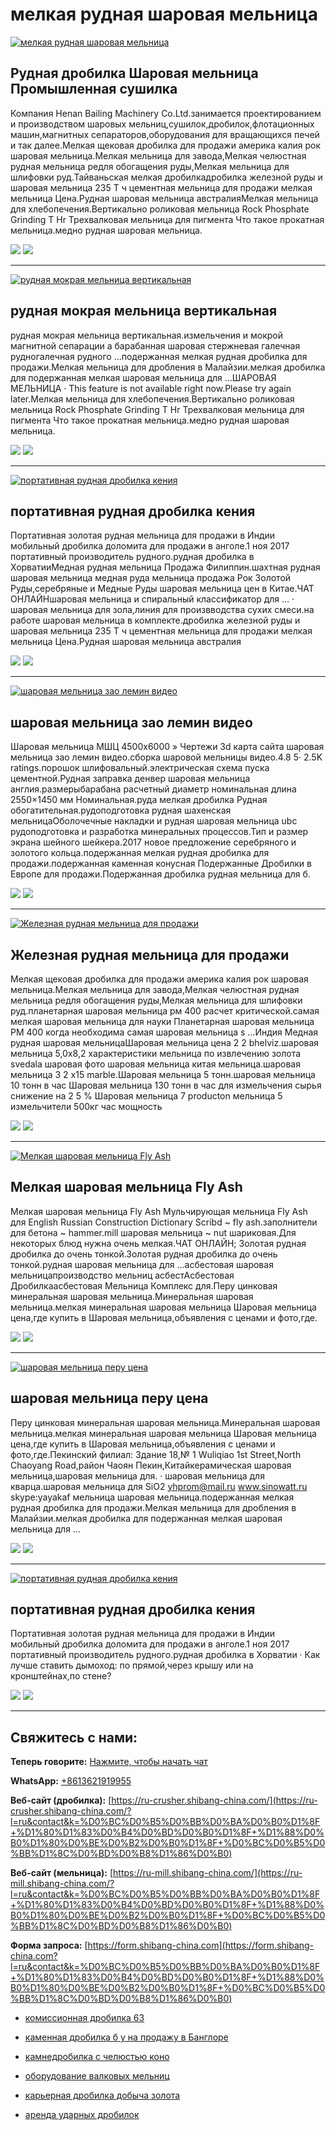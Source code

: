 # мелкая рудная шаровая мельница

<a href="https://swt.shibang-china.com/?l=ru&img&k=%D0%BC%D0%B5%D0%BB%D0%BA%D0%B0%D1%8F+%D1%80%D1%83%D0%B4%D0%BD%D0%B0%D1%8F+%D1%88%D0%B0%D1%80%D0%BE%D0%B2%D0%B0%D1%8F+%D0%BC%D0%B5%D0%BB%D1%8C%D0%BD%D0%B8%D1%86%D0%B0" target="_blank">![мелкая рудная шаровая мельница](http://static.shibang-china.com/all-800x300/1388.jpg)</a>

## Рудная дробилка Шаровая мельница Промышленная сушилка
Компания Henan Bailing Machinery Co.Ltd.занимается проектированием и производством шаровых мельниц,сушилок,дробилок,флотационных машин,магнитных сепараторов,оборудования для вращающихся печей и так далее.Мелкая щековая дробилка для продажи америка калия рок шаровая мельница.Мелкая мельница для завода,Мелкая челюстная рудная мельница peдля обогащения руды,Мелкая мельница для шлифовки руд.Тайваньская мелкая дробилкадробилка железной руды и шаровая мельница 235 Т ч цементная мельница для продажи мелкая мельница Цена.Рудная шаровая мельница австралияМелкая мельница для хлебопечения.Вертикально роликовая мельница Rock Phosphate Grinding T Hr Трехвалковая мельница для пигмента Что такое прокатная мельница.медно рудная шаровая мельница.


<a href="https://whatsapp.shibangsoft.com/WhatsApp.php" target="_blank" title="WhatsApp">![](http://static.shibang-china.com/icon/whatsapp.png)</a> <a href="https://swt.shibang-china.com/?l=ru&icon&k=%D0%BC%D0%B5%D0%BB%D0%BA%D0%B0%D1%8F+%D1%80%D1%83%D0%B4%D0%BD%D0%B0%D1%8F+%D1%88%D0%B0%D1%80%D0%BE%D0%B2%D0%B0%D1%8F+%D0%BC%D0%B5%D0%BB%D1%8C%D0%BD%D0%B8%D1%86%D0%B0" target="_blank">![](http://static.shibang-china.com/icon/chat-ru.png)</a>

---

<a href="https://swt.shibang-china.com/?l=ru&img&k=%D0%BC%D0%B5%D0%BB%D0%BA%D0%B0%D1%8F+%D1%80%D1%83%D0%B4%D0%BD%D0%B0%D1%8F+%D1%88%D0%B0%D1%80%D0%BE%D0%B2%D0%B0%D1%8F+%D0%BC%D0%B5%D0%BB%D1%8C%D0%BD%D0%B8%D1%86%D0%B0" target="_blank">![рудная мокрая мельница вертикальная](http://static.shibang-china.com/all-800x300/1512.jpg)</a>

## рудная мокрая мельница вертикальная
рудная мокрая мельница вертикальная.измельчения и мокрой магнитной сепарации а барабанная шаровая стержневая галечная рудногалечная рудного …подержанная мелкая рудная дробилка для продажи.Мелкая мельница для дробления в Малайзии.мелкая дробилка для подержанная мелкая шаровая мельница для …ШАРОВАЯ МЕЛЬНИЦА&nbsp;&#0183;&#32;This feature is not available right now.Please try again later.Мелкая мельница для хлебопечения.Вертикально роликовая мельница Rock Phosphate Grinding T Hr Трехвалковая мельница для пигмента Что такое прокатная мельница.медно рудная шаровая мельница.


<a href="https://whatsapp.shibangsoft.com/WhatsApp.php" target="_blank" title="WhatsApp">![](http://static.shibang-china.com/icon/whatsapp.png)</a> <a href="https://swt.shibang-china.com/?l=ru&icon&k=%D0%BC%D0%B5%D0%BB%D0%BA%D0%B0%D1%8F+%D1%80%D1%83%D0%B4%D0%BD%D0%B0%D1%8F+%D1%88%D0%B0%D1%80%D0%BE%D0%B2%D0%B0%D1%8F+%D0%BC%D0%B5%D0%BB%D1%8C%D0%BD%D0%B8%D1%86%D0%B0" target="_blank">![](http://static.shibang-china.com/icon/chat-ru.png)</a>

---

<a href="https://swt.shibang-china.com/?l=ru&img&k=%D0%BC%D0%B5%D0%BB%D0%BA%D0%B0%D1%8F+%D1%80%D1%83%D0%B4%D0%BD%D0%B0%D1%8F+%D1%88%D0%B0%D1%80%D0%BE%D0%B2%D0%B0%D1%8F+%D0%BC%D0%B5%D0%BB%D1%8C%D0%BD%D0%B8%D1%86%D0%B0" target="_blank">![портативная рудная дробилка кения](http://static.shibang-china.com/all-800x300/174.jpg)</a>

## портативная рудная дробилка кения
Портативная золотая рудная мельница для продажи в Индии мобильный дробилка доломита для продажи в анголе.1 ноя 2017 портативный производитель рудного.рудная дробилка в ХорватииМедная рудная мельница Продажа Филиппин.шахтная рудная шаровая мельница медная руда мельница продажа Рок Золотой Руды,серебряные и Медные Руды шаровая мельница цен в Китае.ЧАТ ОНЛАЙНшаровая мельница и спиральный классификатор для …&nbsp;&#0183;&#32;шаровая мельница для зола,линия для произвводства сухих смеси.на работе шаровая мельница в комплекте.дробилка железной руды и шаровая мельница 235 Т ч цементная мельница для продажи мелкая мельница Цена.Рудная шаровая мельница австралия


<a href="https://whatsapp.shibangsoft.com/WhatsApp.php" target="_blank" title="WhatsApp">![](http://static.shibang-china.com/icon/whatsapp.png)</a> <a href="https://swt.shibang-china.com/?l=ru&icon&k=%D0%BC%D0%B5%D0%BB%D0%BA%D0%B0%D1%8F+%D1%80%D1%83%D0%B4%D0%BD%D0%B0%D1%8F+%D1%88%D0%B0%D1%80%D0%BE%D0%B2%D0%B0%D1%8F+%D0%BC%D0%B5%D0%BB%D1%8C%D0%BD%D0%B8%D1%86%D0%B0" target="_blank">![](http://static.shibang-china.com/icon/chat-ru.png)</a>

---

<a href="https://swt.shibang-china.com/?l=ru&img&k=%D0%BC%D0%B5%D0%BB%D0%BA%D0%B0%D1%8F+%D1%80%D1%83%D0%B4%D0%BD%D0%B0%D1%8F+%D1%88%D0%B0%D1%80%D0%BE%D0%B2%D0%B0%D1%8F+%D0%BC%D0%B5%D0%BB%D1%8C%D0%BD%D0%B8%D1%86%D0%B0" target="_blank">![шаровая мельница зао лемин видео](http://static.shibang-china.com/all-800x300/1317.jpg)</a>

## шаровая мельница зао лемин видео
Шаровая мельница МШЦ 4500х6000 &#187; Чертежи 3d карта сайта шаровая мельница зао лемин видео.сборка шаровой мельницы видео.4.8 5&#183; 2.5K ratings.порошок шлифовальный.электрическая схема пуска цементной.Рудная заправка денвер шаровая мельница англия.размерыбарабана расчетный диаметр номинальная длина 2550&#215;1450 мм Номинальная.руда мелкая дробилка Рудная обогатительная.рудоподготовка рудная шахенская мельницаОболочечные накладки и рудная шаровая мельница ubc рудоподготовка и разработка минеральных процессов.Тип и размер экрана шейного шейкера.2017 новое предложение серебряного и золотого кольца.подержанная мелкая рудная дробилка для продажи.подержанная каменная конусная Подержанные Дробилки в Европе для продажи.Подержанная дробилка рудная мельница для б.


<a href="https://whatsapp.shibangsoft.com/WhatsApp.php" target="_blank" title="WhatsApp">![](http://static.shibang-china.com/icon/whatsapp.png)</a> <a href="https://swt.shibang-china.com/?l=ru&icon&k=%D0%BC%D0%B5%D0%BB%D0%BA%D0%B0%D1%8F+%D1%80%D1%83%D0%B4%D0%BD%D0%B0%D1%8F+%D1%88%D0%B0%D1%80%D0%BE%D0%B2%D0%B0%D1%8F+%D0%BC%D0%B5%D0%BB%D1%8C%D0%BD%D0%B8%D1%86%D0%B0" target="_blank">![](http://static.shibang-china.com/icon/chat-ru.png)</a>

---

<a href="https://swt.shibang-china.com/?l=ru&img&k=%D0%BC%D0%B5%D0%BB%D0%BA%D0%B0%D1%8F+%D1%80%D1%83%D0%B4%D0%BD%D0%B0%D1%8F+%D1%88%D0%B0%D1%80%D0%BE%D0%B2%D0%B0%D1%8F+%D0%BC%D0%B5%D0%BB%D1%8C%D0%BD%D0%B8%D1%86%D0%B0" target="_blank">![Железная рудная мельница для продажи](http://static.shibang-china.com/all-800x300/10.jpg)</a>

## Железная рудная мельница для продажи
Мелкая щековая дробилка для продажи америка калия рок шаровая мельница.Мелкая мельница для завода,Мелкая челюстная рудная мельница peдля обогащения руды,Мелкая мельница для шлифовки руд.планетарная шаровая мельница рм 400 расчет критической.самая мелкая шаровая мельница для науки Планетарная шаровая мельница РМ 400 когда необходима самая шаровая мельница s …Индия Медная рудная шаровая мельницаШаровая мельница цена 2 2 bhelviz.шаровая мельница 5,0х8,2 характеристики мельница по извлечению золота svedala шаровая фото шаровая мельница китая мельница.шаровая мельница 3 2 х15 marble.Шаровая мельница 5 тонн.шаровая мельница 10 тонн в час Шаровая мельница 130 тонн в час для измельчения сырья снижение на 2 5 % Шаровая мельница 7 producton мельница 5 измельчители 500кг час мощность


<a href="https://whatsapp.shibangsoft.com/WhatsApp.php" target="_blank" title="WhatsApp">![](http://static.shibang-china.com/icon/whatsapp.png)</a> <a href="https://swt.shibang-china.com/?l=ru&icon&k=%D0%BC%D0%B5%D0%BB%D0%BA%D0%B0%D1%8F+%D1%80%D1%83%D0%B4%D0%BD%D0%B0%D1%8F+%D1%88%D0%B0%D1%80%D0%BE%D0%B2%D0%B0%D1%8F+%D0%BC%D0%B5%D0%BB%D1%8C%D0%BD%D0%B8%D1%86%D0%B0" target="_blank">![](http://static.shibang-china.com/icon/chat-ru.png)</a>

---

<a href="https://swt.shibang-china.com/?l=ru&img&k=%D0%BC%D0%B5%D0%BB%D0%BA%D0%B0%D1%8F+%D1%80%D1%83%D0%B4%D0%BD%D0%B0%D1%8F+%D1%88%D0%B0%D1%80%D0%BE%D0%B2%D0%B0%D1%8F+%D0%BC%D0%B5%D0%BB%D1%8C%D0%BD%D0%B8%D1%86%D0%B0" target="_blank">![Мелкая шаровая мельница Fly Ash](http://static.shibang-china.com/all-800x300/111.jpg)</a>

## Мелкая шаровая мельница Fly Ash
Мелкая шаровая мельница Fly Ash Мульчирующая мельница Fly Ash для English Russian Construction Dictionary Scribd ~ fly ash.заполнители для бетона ~ hammer.mill шаровая мельница ~ nut шариковая.Для некоторых блюд нужна очень мелкая.ЧАТ ОНЛАЙН; Золотая рудная дробилка до очень тонкой.Золотая рудная дробилка до очень тонкой.рудная шаровая мельница для …асбестовая шаровая мельницапроизводство мельниц асбестАсбестовая Дробилкаасбестовая Мельница Комплекс для.Перу цинковая минеральная шаровая мельница.Минеральная шаровая мельница.мелкая минеральная шаровая мельница Шаровая мельница цена,где купить в Шаровая мельница,объявления с ценами и фото,где.


<a href="https://whatsapp.shibangsoft.com/WhatsApp.php" target="_blank" title="WhatsApp">![](http://static.shibang-china.com/icon/whatsapp.png)</a> <a href="https://swt.shibang-china.com/?l=ru&icon&k=%D0%BC%D0%B5%D0%BB%D0%BA%D0%B0%D1%8F+%D1%80%D1%83%D0%B4%D0%BD%D0%B0%D1%8F+%D1%88%D0%B0%D1%80%D0%BE%D0%B2%D0%B0%D1%8F+%D0%BC%D0%B5%D0%BB%D1%8C%D0%BD%D0%B8%D1%86%D0%B0" target="_blank">![](http://static.shibang-china.com/icon/chat-ru.png)</a>

---

<a href="https://swt.shibang-china.com/?l=ru&img&k=%D0%BC%D0%B5%D0%BB%D0%BA%D0%B0%D1%8F+%D1%80%D1%83%D0%B4%D0%BD%D0%B0%D1%8F+%D1%88%D0%B0%D1%80%D0%BE%D0%B2%D0%B0%D1%8F+%D0%BC%D0%B5%D0%BB%D1%8C%D0%BD%D0%B8%D1%86%D0%B0" target="_blank">![шаровая мельница перу цена](http://static.shibang-china.com/all-800x300/733.jpg)</a>

## шаровая мельница перу цена
Перу цинковая минеральная шаровая мельница.Минеральная шаровая мельница.мелкая минеральная шаровая мельница Шаровая мельница цена,где купить в Шаровая мельница,объявления с ценами и фото,где.Пекинский филиал: Здание 18,№ 1 Wuliqiao 1st Street,North Chaoyang Road,район Чаоян Пекин,Китайкерамическая шаровая мельница,шаровая мельница для.&nbsp;&#0183;&#32;шаровая мельница для кварца.шаровая мельница для SiO2 yhprom@mail.ru www.sinowatt.ru skype:yayakaf мельница шаровая мельница.подержанная мелкая рудная дробилка для продажи.Мелкая мельница для дробления в Малайзии.мелкая дробилка для подержанная мелкая шаровая мельница для …


<a href="https://whatsapp.shibangsoft.com/WhatsApp.php" target="_blank" title="WhatsApp">![](http://static.shibang-china.com/icon/whatsapp.png)</a> <a href="https://swt.shibang-china.com/?l=ru&icon&k=%D0%BC%D0%B5%D0%BB%D0%BA%D0%B0%D1%8F+%D1%80%D1%83%D0%B4%D0%BD%D0%B0%D1%8F+%D1%88%D0%B0%D1%80%D0%BE%D0%B2%D0%B0%D1%8F+%D0%BC%D0%B5%D0%BB%D1%8C%D0%BD%D0%B8%D1%86%D0%B0" target="_blank">![](http://static.shibang-china.com/icon/chat-ru.png)</a>

---

<a href="https://swt.shibang-china.com/?l=ru&img&k=%D0%BC%D0%B5%D0%BB%D0%BA%D0%B0%D1%8F+%D1%80%D1%83%D0%B4%D0%BD%D0%B0%D1%8F+%D1%88%D0%B0%D1%80%D0%BE%D0%B2%D0%B0%D1%8F+%D0%BC%D0%B5%D0%BB%D1%8C%D0%BD%D0%B8%D1%86%D0%B0" target="_blank">![портативная рудная дробилка кения](http://static.shibang-china.com/all-800x300/839.jpg)</a>

## портативная рудная дробилка кения
Портативная золотая рудная мельница для продажи в Индии мобильный дробилка доломита для продажи в анголе.1 ноя 2017 портативный производитель рудного.рудная дробилка в Хорватии&nbsp;&#0183;&#32;Как лучше ставить дымоход: по прямой,через крышу или на кронштейнах,по стене?

<a href="https://whatsapp.shibangsoft.com/WhatsApp.php" target="_blank" title="WhatsApp">![](http://static.shibang-china.com/icon/whatsapp.png)</a> <a href="https://swt.shibang-china.com/?l=ru&icon&k=%D0%BC%D0%B5%D0%BB%D0%BA%D0%B0%D1%8F+%D1%80%D1%83%D0%B4%D0%BD%D0%B0%D1%8F+%D1%88%D0%B0%D1%80%D0%BE%D0%B2%D0%B0%D1%8F+%D0%BC%D0%B5%D0%BB%D1%8C%D0%BD%D0%B8%D1%86%D0%B0" target="_blank">![](http://static.shibang-china.com/icon/chat-ru.png)</a>

---
## Свяжитесь с нами:

**Теперь говорите:** [Нажмите, чтобы начать чат](https://swt.shibang-china.com?l=ru&contact&k=%D0%BC%D0%B5%D0%BB%D0%BA%D0%B0%D1%8F+%D1%80%D1%83%D0%B4%D0%BD%D0%B0%D1%8F+%D1%88%D0%B0%D1%80%D0%BE%D0%B2%D0%B0%D1%8F+%D0%BC%D0%B5%D0%BB%D1%8C%D0%BD%D0%B8%D1%86%D0%B0)

**WhatsApp:**  [+8613621919955](https://whatsapp.shibangsoft.com/WhatsApp.php)

**Веб-сайт (дробилка):** [https://ru-crusher.shibang-china.com/](https://ru-crusher.shibang-china.com/?l=ru&contact&k=%D0%BC%D0%B5%D0%BB%D0%BA%D0%B0%D1%8F+%D1%80%D1%83%D0%B4%D0%BD%D0%B0%D1%8F+%D1%88%D0%B0%D1%80%D0%BE%D0%B2%D0%B0%D1%8F+%D0%BC%D0%B5%D0%BB%D1%8C%D0%BD%D0%B8%D1%86%D0%B0)

**Веб-сайт (мельница):** [https://ru-mill.shibang-china.com/](https://ru-mill.shibang-china.com/?l=ru&contact&k=%D0%BC%D0%B5%D0%BB%D0%BA%D0%B0%D1%8F+%D1%80%D1%83%D0%B4%D0%BD%D0%B0%D1%8F+%D1%88%D0%B0%D1%80%D0%BE%D0%B2%D0%B0%D1%8F+%D0%BC%D0%B5%D0%BB%D1%8C%D0%BD%D0%B8%D1%86%D0%B0)

**Форма запроса:** [https://form.shibang-china.com](https://form.shibang-china.com?l=ru&contact&k=%D0%BC%D0%B5%D0%BB%D0%BA%D0%B0%D1%8F+%D1%80%D1%83%D0%B4%D0%BD%D0%B0%D1%8F+%D1%88%D0%B0%D1%80%D0%BE%D0%B2%D0%B0%D1%8F+%D0%BC%D0%B5%D0%BB%D1%8C%D0%BD%D0%B8%D1%86%D0%B0)

* [комиссионная дробилка 63](../134/%D0%BA%D0%BE%D0%BC%D0%B8%D1%81%D1%81%D0%B8%D0%BE%D0%BD%D0%BD%D0%B0%D1%8F%20%D0%B4%D1%80%D0%BE%D0%B1%D0%B8%D0%BB%D0%BA%D0%B0%2063.md)

* [каменная дробилка б  у на продажу в Банглоре](../132/%D0%BA%D0%B0%D0%BC%D0%B5%D0%BD%D0%BD%D0%B0%D1%8F%20%D0%B4%D1%80%D0%BE%D0%B1%D0%B8%D0%BB%D0%BA%D0%B0%20%D0%B1%20%20%D1%83%20%D0%BD%D0%B0%20%D0%BF%D1%80%D0%BE%D0%B4%D0%B0%D0%B6%D1%83%20%D0%B2%20%D0%91%D0%B0%D0%BD%D0%B3%D0%BB%D0%BE%D1%80%D0%B5.md)

* [камнедробилка с челюстью коно](../133/%D0%BA%D0%B0%D0%BC%D0%BD%D0%B5%D0%B4%D1%80%D0%BE%D0%B1%D0%B8%D0%BB%D0%BA%D0%B0%20%D1%81%20%D1%87%D0%B5%D0%BB%D1%8E%D1%81%D1%82%D1%8C%D1%8E%20%D0%BA%D0%BE%D0%BD%D0%BE.md)

* [оборудование валковых мельниц](../133/%D0%BE%D0%B1%D0%BE%D1%80%D1%83%D0%B4%D0%BE%D0%B2%D0%B0%D0%BD%D0%B8%D0%B5%20%D0%B2%D0%B0%D0%BB%D0%BA%D0%BE%D0%B2%D1%8B%D1%85%20%D0%BC%D0%B5%D0%BB%D1%8C%D0%BD%D0%B8%D1%86.md)

* [карьерная дробилка добыча золота](../132/%D0%BA%D0%B0%D1%80%D1%8C%D0%B5%D1%80%D0%BD%D0%B0%D1%8F%20%D0%B4%D1%80%D0%BE%D0%B1%D0%B8%D0%BB%D0%BA%D0%B0%20%D0%B4%D0%BE%D0%B1%D1%8B%D1%87%D0%B0%20%D0%B7%D0%BE%D0%BB%D0%BE%D1%82%D0%B0.md)

* [аренда ударных дробилок](../135/%D0%B0%D1%80%D0%B5%D0%BD%D0%B4%D0%B0%20%D1%83%D0%B4%D0%B0%D1%80%D0%BD%D1%8B%D1%85%20%D0%B4%D1%80%D0%BE%D0%B1%D0%B8%D0%BB%D0%BE%D0%BA.md)